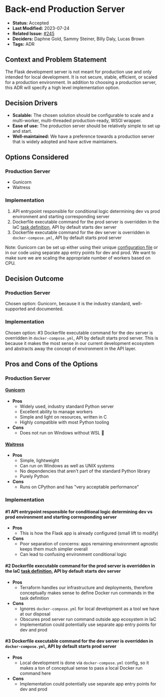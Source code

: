 # Back-end Production Server

- **Status:** Accepted <!-- REQUIRED -->
- **Last Modified:** 2023-07-24 <!-- REQUIRED -->
- **Related Issue:** [#245](https://github.com/HHS/grants-equity/issues/245) <!-- RECOMMENDED -->
- **Deciders:** Daphne Gold, Sammy Steiner, Billy Daly, Lucas Brown <!-- REQUIRED -->
- **Tags:** ADR <!-- OPTIONAL -->

## Context and Problem Statement

The Flask development server is not meant for production use and only intended for local development. It is not secure, stable, efficient, or scaled for a production environment. In addition to choosing a production server, this ADR will specify a high level implementation option.

## Decision Drivers <!-- RECOMMENDED -->
- **Scalable:** The chosen solution should be configurable to scale and a multi-worker, multi-threaded production-ready, WSGI wrapper.
- **Ease of use:** The production server should be relatively simple to set up and start.
- **Well-maintained:** We have a preference towards a production server that is widely adopted and have active maintainers.

## Options Considered

### Production Server
- Gunicorn
- Waitress

### Implementation
1. API entrypoint responsible for conditional logic determining dev vs prod environment and starting corresponding server
2. Dockerfile executable command for the prod server is overridden in the IaC [task definition](https://docs.aws.amazon.com/AmazonECS/latest/developerguide/task_definition_parameters.html), API by default starts dev server
3. Dockerfile executable command for the dev server is overridden in `docker-compose.yml`, API by default starts prod server

Note: Gunicorn can be set up either using their unique [configuration file](https://docs.gunicorn.org/en/latest/configure.html) or in our code using separate app entry points for dev and prod. We want to make sure we are scaling the appropriate number of workers based on CPU.

## Decision Outcome <!-- REQUIRED -->

### Production Server

Chosen option: Gunicorn, because it is the industry standard, well-supported and documented.

### Implementation

Chosen option: #3 Dockerfile executable command for the dev server is overridden in `docker-compose.yml`, API by default starts prod server. This is because it makes the most sense in our current development ecosystem and abstracts away the concept of environment in the API layer.

## Pros and Cons of the Options <!-- OPTIONAL -->

### Production Server
#### [Gunicorn](https://gunicorn.org/)

- **Pros**
  - Widely used, industry standard Python server
  - Excellent ability to manage workers
  - Simple and light on resources, written in C
  - Highly compatible with most Python tooling
- **Cons**
  - Does not run on Windows without WSL 🧐

#### [Waitress](https://github.com/Pylons/waitress)

- **Pros**
  - Simple, lightweight
  - Can run on Windows as well as UNIX systems
  - No dependencies that aren't part of the standard Python library
  - Purely Python
- **Cons**
  - Runs on CPython and has "very acceptable performance"

### Implementation
#### #1 API entrypoint responsible for conditional logic determining dev vs prod environment and starting corresponding server

- **Pros**
  - This is how the Flask app is already configured (small lift to modify)
- **Cons**
  - Poor separation of concerns: apps remaining environment agnostic keeps them much simpler overall
  - Can lead to confusing environment conditional logic

#### #2 Dockerfile executable command for the prod server is overridden in the IaC [task definition](https://docs.aws.amazon.com/AmazonECS/latest/developerguide/task_definition_parameters.html), API by default starts dev server

- **Pros**
  - Terraform handles our infrastructure and deployments, therefore conceptually makes sense to define Docker run commands in the task definition
- **Cons**
  - Ignores `docker-compose.yml` for local development as a tool we have at our disposal
  - Obscures prod server run command outside app ecosystem in IaC
  - Implementation could potentially use separate app entry points for dev and prod

#### #3 Dockerfile executable command for the dev server is overridden in `docker-compose.yml`, API by default starts prod server

- **Pros**
  - Local development is done via `docker-compose.yml` config, so it makes a ton of conceptual sense to pass a local Docker run command here
- **Cons**
  - Implementation could potentially use separate app entry points for dev and prod
